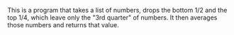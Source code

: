 This is a program that takes a list of numbers, drops the bottom 1/2 and the top 1/4, which leave only the "3rd quarter" of numbers.  It then averages those numbers and returns that value.


